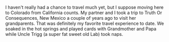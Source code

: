 I haven't really had a chance to travel much yet, but I suppose moving here to Colorado from California counts.
My partner and I took a trip to Truth Or Consequences, New Mexico a couple of years ago to visit her grandparents. That was definitely my favorite travel experience to date. We soaked in the hot springs and played cards with Grandmother and Papa while Uncle Trigg (a super fat sweet old Lab) took naps.
